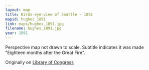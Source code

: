 ```yaml
---
layout: map
title: Birds-eye-view of Seattle - 1891
mapid: hughes_1891
link: maps/hughes_1891.jpg
filename: hughes_1891.jpg
year: 1891
---
```


 Perspective map not drawn to scale. Subtitle indicates it was made "Eighteen months after the Great Fire".

Originally on [Library of Congress](https://www.loc.gov/item/75696663)
